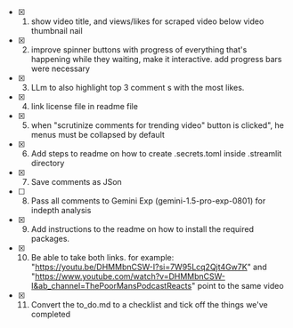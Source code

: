 - [x] 1. show video title,  and views/likes for scraped video below video thumbnail nail
- [x] 2. improve spinner buttons with progress of everything that's happening while they waiting, make it interactive. add progress bars were necessary
- [x] 3. LLm to also highlight top 3 comment s with the most likes.
- [x] 4. link license file in readme file
- [x] 5.  when "scrutinize comments for trending video" button is clicked", he menus must be collapsed by default 
- [x] 6.  Add steps to readme on how to create .secrets.toml inside .streamlit directory
- [x] 7. Save comments as JSon
- [ ] 8. Pass all comments to Gemini Exp (gemini-1.5-pro-exp-0801) for indepth analysis
- [x] 9. Add instructions to the readme on how to install the required packages. 
- [x] 10. Be able to take both links. for example: "https://youtu.be/DHMMbnCSW-I?si=7W95Lcq2Qjt4Gw7K" and "https://www.youtube.com/watch?v=DHMMbnCSW-I&ab_channel=ThePoorMansPodcastReacts" point to the same video
- [x] 11. Convert the to_do.md to a checklist and tick off the things we've completed 
